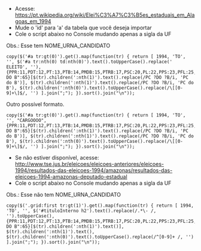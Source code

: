 - Acesse: https://pt.wikipedia.org/wiki/Elei%C3%A7%C3%B5es_estaduais_em_Alagoas_em_1994
- Mude o 'id' para 'a' da tabela que você deseja importar
- Cole o script abaixo no Console mudando apenas a sigla da UF

Obs.: Esse tem NOME_URNA_CANDIDATO

    copy($('#a tr:gt(0)').get().map(function(tr) { return [ 1994, 'TO', '', $('#a tr:nth(0) td:nth(0)').text().toUpperCase().replace(' ELEITO', ''), {PPR:11,PDT:12,PT:13,PTB:14,PMDB:15,PTRB:17,PSC:20,PL:22,PPS:23,PFL:25,PMN:33,PRN:36,PP:39,PSB:40,PV:43,PRP:44,PSD:41,PSDB:45,PRONA:56,"PC DO B":65}[$(tr).children(':nth(1)').text().replace(/PC ?DO ?B/i, 'PC do B')], $(tr).children(':nth(1)').text().replace(/PC ?DO ?B/i, 'PC do B'), $(tr).children(':nth(0)').text().toUpperCase().replace(/\[[0-9]+\]$/, '') ].join(";"); }).sort().join("\n"));

Outro possível formato.

    copy($('#a tr:gt(0)').get().map(function(tr) { return [ 1994, 'TO', '', "CARGOOOO", {PPR:11,PDT:12,PT:13,PTB:14,PMDB:15,PTRB:17,PSC:20,PL:22,PPS:23,PFL:25,PMN:33,PRN:36,PP:39,PSB:40,PV:43,PRP:44,PSD:41,PSDB:45,PRONA:56,"PC DO B":65}[$(tr).children(':nth(1)').text().replace(/PC ?DO ?B/i, 'PC do B')], $(tr).children(':nth(1)').text().replace(/PC ?DO ?B/i, 'PC do B'), $(tr).children(':nth(0)').text().toUpperCase().replace(/\[[0-9]+\]$/, '') ].join(";"); }).sort().join("\n"));


- Se não estiver disponível, acesse: http://www.tse.jus.br/eleicoes/eleicoes-anteriores/eleicoes-1994/resultados-das-eleicoes-1994/amazonas/resultados-das-eleicoes-1994-amazonas-deputado-estadual
- Cole o script abaixo no Console mudando apenas a sigla da UF

Obs.: Esse não tem NOME_URNA_CANDIDATO

    copy($('.grid:first tr:gt(1)').get().map(function(tr) { return [ 1994, 'TO', '', $('#tituloInterno h2').text().replace(/.*\- /, '').toUpperCase(), {PPR:11,PDT:12,PT:13,PTB:14,PMDB:15,PTRB:17,PSC:20,PL:22,PPS:23,PFL:25,PMN:33,PRN:36,PP:39,PSB:40,PV:43,PRP:44,PSD:41,PSDB:45,PRONA:56,"PC DO B":65}[$(tr).children(':nth(1)').text()], $(tr).children(':nth(1)').text(), $(tr).children(':nth(0)').text().toUpperCase().replace(/^[0-9]+ /, '') ].join(";"); }).sort().join("\n"));
